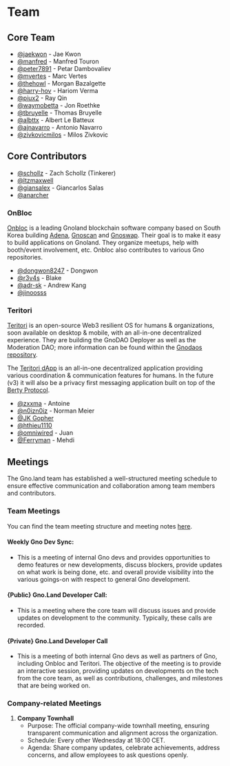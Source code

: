 # Team

## Core Team

- [@jaekwon](https://github.com/jaekwon) - Jae Kwon
- [@manfred](https://github.com/moul) - Manfred Touron
- [@peter7891](https://github.com/peter7891) - Petar Dambovaliev
- [@mvertes](https://github.com/mvertes) - Marc Vertes
- [@thehowl](https://github.com/thehowl) - Morgan Bazalgette
- [@harry-hov](https://github.com/harry-hov) - Hariom Verma
- [@piux2](https://github.com/piux2) - Ray Qin
- [@waymobetta](https://github.com/waymobetta) - Jon Roethke
- [@tbruyelle](https://github.com/tbruyelle) - Thomas Bruyelle
- [@albttx](https://github.com/albttx) - Albert Le Batteux
- [@ajnavarro](https://github.com/ajnavarro) - Antonio Navarro
- [@zivkovicmilos](https://github.com/zivkovicmilos) - Milos Zivkovic

## Core Contributors

- [@schollz](https://github.com/schollz) - Zach Schollz (Tinkerer)
- [@ltzmaxwell](https://github.com/ltzmaxwell)
- [@giansalex](https://github.com/giansalex) - Giancarlos Salas
- [@anarcher](https://github.com/anarcher)

### OnBloc

[Onbloc](https://onbloc.xyz/) is a leading Gnoland blockchain software company based on South Korea building
[Adena](https://adena.app), [Gnoscan](https://gnoscan.io) and [Gnoswap](https://medium.com/@gnoswaplabs). Their goal is to make it easy to build applications on Gnoland. They organize meetups, help with booth/event involvement, etc. Onbloc also contributes to various Gno repositories.

- [@dongwon8247](https://github.com/dongwon8247) - Dongwon
- [@r3v4s](https://github.com/r3v4s) - Blake
- [@adr-sk](https://github.com/adr-sk) - Andrew Kang
- [@jinoosss](https://github.com/jinoosss)

### Teritori

[Teritori](https://teritori.com) is an open-source Web3 resilient OS for humans & organizations, soon available on desktop & mobile, with an all-in-one decentralized experience. They are building the GnoDAO Deployer as well as the Moderation DAO; more information can be found within the [Gnodaos repository](https://github.com/TERITORI/gnodaos/).

The [Teritori dApp](https://app.teritori.com/) is an all-in-one decentralized application providing various coordination & communication features for humans. In the future (v3) it will also be a privacy first messaging application built on top of the [Berty Protocol](https://berty.tech/).

- [@zxxma](https://github.com/zxxma) - Antoine
- [@n0izn0iz](https://github.com/n0izn0iz) - Norman Meier
- [@JK Gopher](https://github.com/go7066)
- [@hthieu1110](https://github.com/hthieu1110)
- [@omniwired](https://github.com/omniwired) - Juan
- [@Ferryman](https://github.com/ferryman/) - Mehdi

## Meetings

The Gno.land team has established a well-structured meeting schedule to ensure effective communication and collaboration among team members and contributors.

### Team Meetings

You can find the team meeting structure and meeting notes [here](https://github.com/gnolang/meetings).

#### Weekly Gno Dev Sync:
- This is a meeting of internal Gno devs and provides opportunities to demo features or new developments, discuss blockers, provide updates on what work is being done, etc. and overall provide visibility into the various goings-on with respect to general Gno development.

#### {Public} Gno.Land Developer Call:
- This is a meeting where the core team will discuss issues and provide updates on development to the community. Typically, these calls are recorded.

#### {Private} Gno.Land Developer Call
- This is a meeting of both internal Gno devs as well as partners of Gno, including Onbloc and Teritori. The objective of the meeting is to provide an interactive session, providing updates on developments on the tech from the core team, as well as contributions, challenges, and milestones that are being worked on.

### Company-related Meetings

1. **Company Townhall**
    - Purpose: The official company-wide townhall meeting, ensuring transparent communication and alignment across the
      organization.
    - Schedule: Every other Wednesday at 18:00 CET.
    - Agenda: Share company updates, celebrate achievements, address concerns, and allow employees to ask questions
      openly.
